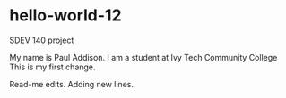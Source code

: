 # hello-world-12
SDEV 140 project

My name is Paul Addison.
I am a student at Ivy Tech Community College
This is my first change.

Read-me edits. Adding new lines.

